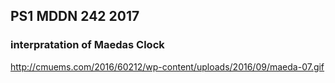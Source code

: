 ## PS1 MDDN 242 2017

### interpratation of Maedas Clock 
http://cmuems.com/2016/60212/wp-content/uploads/2016/09/maeda-07.gif


